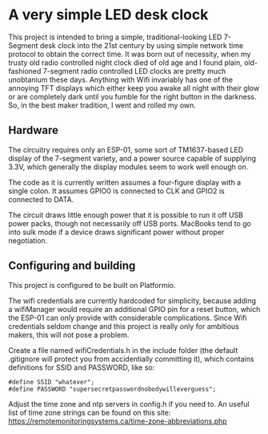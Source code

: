 A very simple LED desk clock
===

This project is intended to bring a simple, traditional-looking LED 7-Segment desk clock into the 21st century by using simple network time protocol to obtain the correct time. It was born out of necessity, when my trusty old radio controlled night clock died of old age and I found plain, old-fashioned 7-segment radio controlled LED clocks are pretty much unobtanium these days. Anything with Wifi invariably has one of the annoying TFT displays which either keep you awake all night with their glow or are completely dark until you fumble for the right button in the darkness. So, in the best maker tradition, I went and rolled my own.

Hardware
---
The circuitry requires only an ESP-01, some sort of TM1637-based LED display of the 7-segment variety, and a power source capable of supplying 3.3V, which generally the display modules seem to work well enough on. 

The code as it is currently written assumes a four-figure display with a single colon. It assumes GPIO0 is connected to CLK and GPIO2 is connected to DATA.

The circuit draws little enough power that it is possible to run it off USB power packs, though not necessarily off USB ports. MacBooks tend to go into sulk mode if a device draws significant power without proper negotiation.


Configuring and building
---
This project is configured to be built on Platformio.

The wifi credentials are currently hardcoded for simplicity, because adding a wifiManager would require an additional GPIO pin for a reset button, which the ESP-01 can only provide with considerable complications. Since Wifi credentials seldom change and this project is really only for ambitious makers, this will not pose a problem. 

Create a file named wifiCredentials.h in the include folder (the default .gitignore will protect you from accidentially committing it), which contains definitions for SSID and PASSWORD, like so:

```
#define SSID "whatever";
#define PASSWORD "supersecretpasswordnobodywilleverguess";
````

Adjust the time zone and ntp servers in config.h if you need to. An useful list of time zone strings can be found on this site: https://remotemonitoringsystems.ca/time-zone-abbreviations.php


